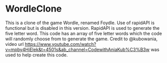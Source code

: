 # WordleClone
This is a clone of the game Wordle, renamed Foydle.
Use of rapidAPI is functional but is disabled in this version. RapidAPI is used to generate the five letter word. This code has an array of five letter words which the code will randomly choose from to generate the game.
Credit to @kubowania, video url https://www.youtube.com/watch?v=mpby4HiElek&t=4501s&ab_channel=CodewithAniaKub%C3%B3w was used to help create this code.
